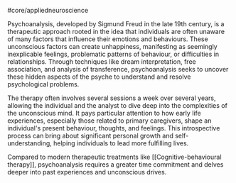 #core/appliedneuroscience

Psychoanalysis, developed by Sigmund Freud in the late 19th century, is a therapeutic approach rooted in the idea that individuals are often unaware of many factors that influence their emotions and behaviours. These unconscious factors can create unhappiness, manifesting as seemingly inexplicable feelings, problematic patterns of behaviour, or difficulties in relationships. Through techniques like dream interpretation, free association, and analysis of transference, psychoanalysis seeks to uncover these hidden aspects of the psyche to understand and resolve psychological problems.

The therapy often involves several sessions a week over several years, allowing the individual and the analyst to dive deep into the complexities of the unconscious mind. It pays particular attention to how early life experiences, especially those related to primary caregivers, shape an individual's present behaviour, thoughts, and feelings. This introspective process can bring about significant personal growth and self-understanding, helping individuals to lead more fulfilling lives.

Compared to modern therapeutic treatments like [[Cognitive-behavioural therapy]], psychoanalysis requires a greater time commitment and delves deeper into past experiences and unconscious drives.

